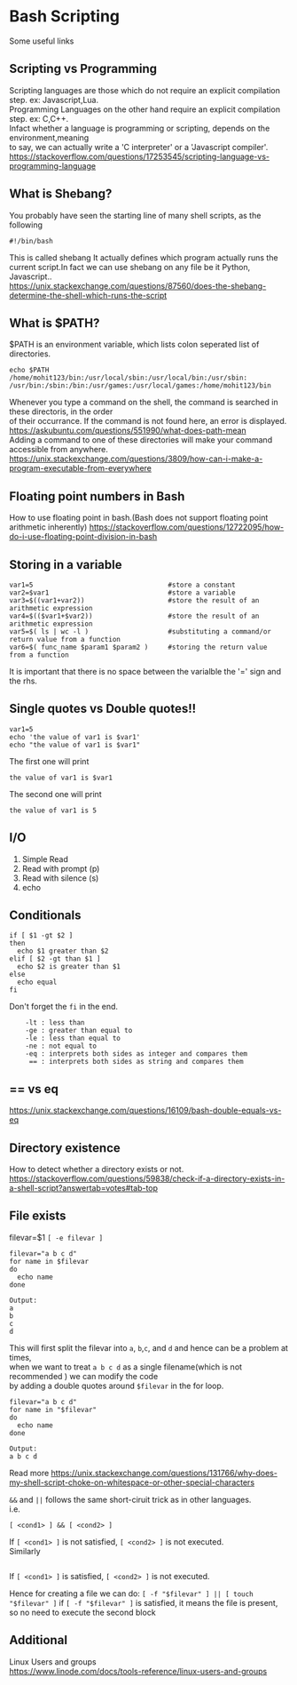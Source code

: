 # Bash Scripting
Some useful links <br>

## Scripting vs Programming<br>
Scripting languages are those which do not require an explicit compilation step.
ex: Javascript,Lua. <br>
Programming Languages on the other hand require an explicit compilation step.
ex: C,C++. <br> 
Infact whether a language is programming or scripting, depends on the environment,meaning<br> 
to say, we can actually write a 'C interpreter' or a 'Javascript compiler'.<br>
https://stackoverflow.com/questions/17253545/scripting-language-vs-programming-language

## What is Shebang?<br>
You probably have seen the starting line of many shell scripts, as the following<br> 
```
#!/bin/bash
```
This is called shebang
It actually defines which program actually runs the current script.In fact we can use shebang on any file
be it Python, Javascript.. <br>
https://unix.stackexchange.com/questions/87560/does-the-shebang-determine-the-shell-which-runs-the-script <br>

## What is $PATH? <br>
$PATH is an environment variable, which lists colon seperated list of directories. <br>
```
echo $PATH
/home/mohit123/bin:/usr/local/sbin:/usr/local/bin:/usr/sbin:
/usr/bin:/sbin:/bin:/usr/games:/usr/local/games:/home/mohit123/bin
```
Whenever you type a command on the shell, the command is searched in these directoris, in the order <br> of their occurrance.
If the command is not found here, an error is displayed.<br>
https://askubuntu.com/questions/551990/what-does-path-mean
<br>
Adding a command to one of these directories will make your command accessible from anywhere.<br>
https://unix.stackexchange.com/questions/3809/how-can-i-make-a-program-executable-from-everywhere

## Floating point numbers in Bash
How to use floating point in bash.(Bash does not support floating point arithmetic inherently)
https://stackoverflow.com/questions/12722095/how-do-i-use-floating-point-division-in-bash

## Storing in a variable
```
var1=5                                  #store a constant
var2=$var1                              #store a variable
var3=$((var1+var2))                     #store the result of an arithmetic expression   
var4=$(($var1+$var2))                   #store the result of an arithmetic expression
var5=$( ls | wc -l )                    #substituting a command/or return value from a function
var6=$( func_name $param1 $param2 )     #storing the return value  from a function
```
It is important that there is no space between the varialble the '=' sign and the rhs.<br>

## Single quotes vs Double quotes!!
```
var1=5
echo 'the value of var1 is $var1'
echo "the value of var1 is $var1"
```
The first one will print <br>
```
the value of var1 is $var1
```
The second one will print <br>
```
the value of var1 is 5
```

## I/O
1. Simple Read
2. Read with prompt (p)
3. Read with silence (s)
4. echo 

## Conditionals
```
if [ $1 -gt $2 ]
then
  echo $1 greater than $2
elif [ $2 -gt than $1 ]
  echo $2 is greater than $1
else
  echo equal
fi  
```
Don't forget the ```fi``` in the end. <br>
``` -gt : greater than
    -lt : less than
    -ge : greater than equal to
    -le : less than equal to
    -ne : not equal to
    -eq : interprets both sides as integer and compares them
     == : interprets both sides as string and compares them
```
## == vs eq
https://unix.stackexchange.com/questions/16109/bash-double-equals-vs-eq
## Directory existence
How to detect whether a directory exists or not. <br>
https://stackoverflow.com/questions/59838/check-if-a-directory-exists-in-a-shell-script?answertab=votes#tab-top

## File exists
filevar=$1
``` [ -e filevar ] ```
```
filevar="a b c d"
for name in $filevar
do
  echo name
done
```
```
Output: 
a
b
c
d
```
This will first split the filevar into ```a```, ```b```,```c```, and ```d``` and hence can be a problem at times,<br>
when we want to treat ```a b c d``` as a single filename(which is not recommended ) we can modify the code<br>
by adding a double quotes around ```$filevar``` in the for loop.<br>

```
filevar="a b c d"
for name in "$filevar"
do
  echo name
done
```
```
Output:
a b c d
```
Read more
https://unix.stackexchange.com/questions/131766/why-does-my-shell-script-choke-on-whitespace-or-other-special-characters
<br>

```&&``` and ```||``` follows the same short-ciruit trick as in other languages.<br>
i.e. 
```
[ <cond1> ] && [ <cond2> ] 
``` 
If ```[ <cond1> ]``` is not satisfied, ```[ <cond2> ]``` is not executed.<br>
Similarly <br>
```[ <cond1> ] || [ <cond2> ] 
``` 
If ```[ <cond1> ]``` is satisfied, ```[ <cond2> ]``` is not executed.<br>

Hence for creating a file we can do:
```[ -f "$filevar" ] || [ touch "$filevar" ]```
if ```[ -f "$filevar" ]``` is satisfied, it means the file is present, so no need to execute the
second block
 
## Additional 
Linux Users and groups <br>
https://www.linode.com/docs/tools-reference/linux-users-and-groups
